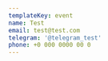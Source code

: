 ```yaml
---
templateKey: event
name: Test
email: test@test.com
telegram: '@telegram_test'
phone: +0 000 0000 00 0
---
```

